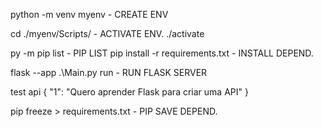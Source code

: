 python -m venv myenv - CREATE ENV

cd ./myenv/Scripts/ - ACTIVATE ENV.
./activate

py -m pip list - PIP LIST
pip install -r requirements.txt - INSTALL DEPEND.

flask --app .\Main.py run - RUN FLASK SERVER

test api
{
  "1": "Quero aprender Flask para criar uma API"
}

pip freeze > requirements.txt - PIP SAVE DEPEND.



